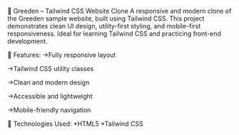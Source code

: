 🌿 Greeden – Tailwind CSS Website Clone
A responsive and modern clone of the Greeden sample website, built using Tailwind CSS. This project demonstrates clean UI design, utility-first styling, and mobile-first responsiveness. Ideal for learning Tailwind CSS and practicing front-end development.

🚀 Features:
->Fully responsive layout

->Tailwind CSS utility classes

->Clean and modern design

->Accessible and lightweight

->Mobile-friendly navigation

📁 Technologies Used:
 *HTML5
 *Tailwind CSS
